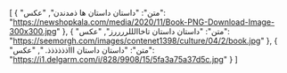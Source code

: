 [
  {
    "متن": "داستان داستان ها ذمدندن",
    "عکس": "https://newshopkala.com/media/2020/11/Book-PNG-Download-Image-300x300.jpg"
  },
  {
    "متن": "داستان داستان تاخاالللررررز",
    "عکس": "https://seemorgh.com/images/contenet1398/culture/04/2/book.jpg"
  },
  {
    "متن": "داستان داستان اااذذذذذذ. ",
    "عکس": "https://i1.delgarm.com/i/828/9908/15/5fa3a75a37d5c.jpg"
  }
]
